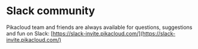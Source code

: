 #  Slack community
Pikacloud team and friends are always available for questions, suggestions and fun on Slack: [https://slack-invite.pikacloud.com/](https://slack-invite.pikacloud.com/)
